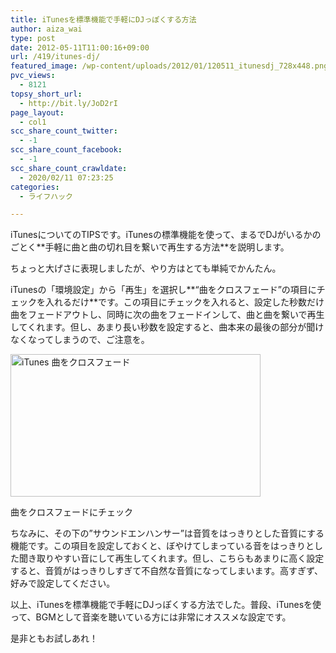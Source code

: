 ```yaml
---
title: iTunesを標準機能で手軽にDJっぽくする方法
author: aiza_wai
type: post
date: 2012-05-11T11:00:16+09:00
url: /419/itunes-dj/
featured_image: /wp-content/uploads/2012/01/120511_itunesdj_728x448.png
pvc_views:
  - 8121
topsy_short_url:
  - http://bit.ly/JoD2rI
page_layout:
  - col1
scc_share_count_twitter:
  - -1
scc_share_count_facebook:
  - -1
scc_share_count_crawldate:
  - 2020/02/11 07:23:25
categories:
  - ライフハック

---
```

iTunesについてのTIPSです。iTunesの標準機能を使って、まるでDJがいるかのごとく**<span class="underline">手軽に曲と曲の切れ目を繋いで再生する方法</span>**を説明します。

<!--more-->

ちょっと大げさに表現しましたが、やり方はとても単純でかんたん。

iTunesの「環境設定」から「再生」を選択し**&#8220;曲をクロスフェード&#8221;の項目にチェックを入れるだけ**です。この項目にチェックを入れると、設定した秒数だけ曲を<span class="b">フェードアウト</span>し、同時に次の曲を<span class="b">フェードイン</span>して、曲と曲を繋いで再生してくれます。但し、あまり長い秒数を設定すると、曲本来の最後の部分が聞けなくなってしまうので、ご注意を。

<div id="attachment_592" style="width: 410px" class="wp-caption aligncenter">
  <img aria-describedby="caption-attachment-592" class="wp-image-592 size-medium" src="https://mujiota.com/wp-content/uploads/2012/05/0995a00655aae8cb821b2705fadc0b3b-400x228.png" alt="iTunes 曲をクロスフェード" width="400" height="228" srcset="https://mujiota.com/wp-content/uploads/2012/05/0995a00655aae8cb821b2705fadc0b3b-400x228.png 400w, https://mujiota.com/wp-content/uploads/2012/05/0995a00655aae8cb821b2705fadc0b3b-300x171.png 300w, https://mujiota.com/wp-content/uploads/2012/05/0995a00655aae8cb821b2705fadc0b3b-768x438.png 768w, https://mujiota.com/wp-content/uploads/2012/05/0995a00655aae8cb821b2705fadc0b3b-1024x584.png 1024w, https://mujiota.com/wp-content/uploads/2012/05/0995a00655aae8cb821b2705fadc0b3b-728x415.png 728w, https://mujiota.com/wp-content/uploads/2012/05/0995a00655aae8cb821b2705fadc0b3b-700x399.png 700w, https://mujiota.com/wp-content/uploads/2012/05/0995a00655aae8cb821b2705fadc0b3b.png 1462w, https://mujiota.com/wp-content/uploads/2012/05/0995a00655aae8cb821b2705fadc0b3b-400x228@2x.png 800w, https://mujiota.com/wp-content/uploads/2012/05/0995a00655aae8cb821b2705fadc0b3b-300x171@2x.png 600w, https://mujiota.com/wp-content/uploads/2012/05/0995a00655aae8cb821b2705fadc0b3b-728x415@2x.png 1456w, https://mujiota.com/wp-content/uploads/2012/05/0995a00655aae8cb821b2705fadc0b3b-700x399@2x.png 1400w" sizes="(max-width: 400px) 100vw, 400px" />
  
  <p id="caption-attachment-592" class="wp-caption-text">
    曲をクロスフェードにチェック
  </p>
</div>

ちなみに、その下の&#8221;サウンドエンハンサー&#8221;は音質をはっきりとした音質にする機能です。この項目を設定しておくと、ぼやけてしまっている音をはっきりとした聞き取りやすい音にして再生してくれます。但し、こちらもあまりに高く設定すると、音質がはっきりしすぎて不自然な音質になってしまいます。高すぎず、好みで設定してください。

以上、iTunesを標準機能で手軽にDJっぽくする方法でした。普段、iTunesを使って、BGMとして音楽を聴いている方には非常にオススメな設定です。

是非ともお試しあれ！